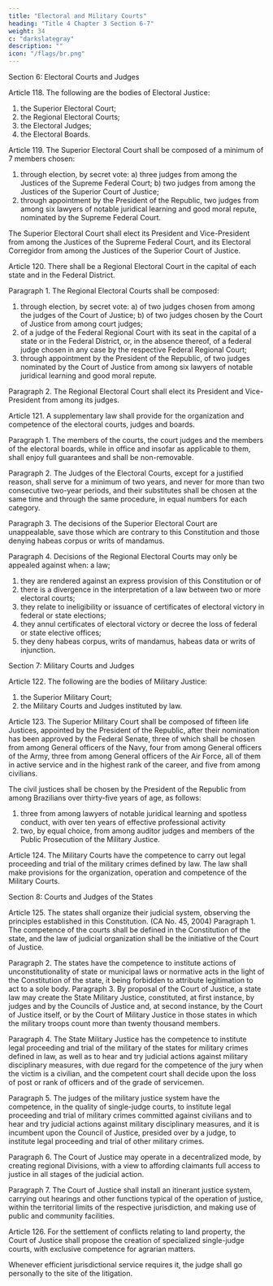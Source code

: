 ```yaml
---
title: "Electoral and Military Courts"
heading: "Title 4 Chapter 3 Section 6-7"
weight: 34
c: "darkslategray"
description: ""
icon: "/flags/br.png"
---
```



Section 6: Electoral Courts and Judges

Article 118. The following are the bodies of Electoral Justice:
1. the Superior Electoral Court;
2.  the Regional Electoral Courts;
3.   the Electoral Judges;
4. the Electoral Boards.

Article 119.  The Superior Electoral Court shall be composed of a minimum of 7 members chosen:

1. through election, by secret vote:
a) three judges from among the Justices of the Supreme Federal Court;
b) two judges from among the Justices of the Superior Court of Justice;
2.  through appointment by the President of the Republic, two judges from among six lawyers of notable juridical learning and good moral repute, nominated by the Supreme Federal Court.

The Superior Electoral Court shall elect its President and Vice-President from among the Justices of the Supreme Federal Court, and its Electoral Corregidor from among the Justices of the Superior Court of Justice. 

Article 120.  There shall be a Regional Electoral Court in the capital of each state and in the Federal District.

Paragraph 1. The Regional Electoral Courts shall be composed:
1. through election, by secret vote:
a) of two judges chosen from among the judges of the Court of Justice;
b) of two judges chosen by the Court of Justice from among court judges;
2.  of a judge of the Federal Regional Court with its seat in the capital of a
state or in the Federal District, or, in the absence thereof, of a federal judge chosen
in any case by the respective Federal Regional Court;
3.   through appointment by the President of the Republic, of two judges
nominated by the Court of Justice from among six lawyers of notable juridical learning
and good moral repute.

Paragraph 2. The Regional Electoral Court shall elect its President and Vice-President from among its judges.

Article 121. A supplementary law shall provide for the organization and competence of the electoral courts, judges and boards.

Paragraph 1. The members of the courts, the court judges and the members of the electoral boards, while in office and insofar as applicable to them, shall enjoy full guarantees and shall be non-removable.

Paragraph 2. The Judges of the Electoral Courts, except for a justified reason, shall serve for a minimum of two years, and never for more than two consecutive two-year periods, and their substitutes shall be chosen at the same time and through the same procedure, in equal numbers for each category.

Paragraph 3. The decisions of the Superior Electoral Court are unappealable, save those which are contrary to this Constitution and those denying habeas corpus or writs of mandamus.

Paragraph 4. Decisions of the Regional Electoral Courts may only be appealed against when:
a law;
1. they are rendered against an express provision of this Constitution or of
2.  there is a divergence in the interpretation of a law between two or more
electoral courts;
3.   they relate to ineligibility or issuance of certificates of electoral victory
in federal or state elections;
4. they annul certificates of electoral victory or decree the loss of federal
or state elective offices;
5. they deny habeas corpus, writs of mandamus, habeas data or writs of
injunction.


Section 7: Military Courts and Judges

Article 122. The following are the bodies of Military Justice:
1. the Superior Military Court;
2.  the Military Courts and Judges instituted by law.

Article 123. The Superior Military Court shall be composed of fifteen life Justices, appointed by the President of the Republic, after their nomination has been approved by the Federal Senate, three of which shall be chosen from among General officers of the Navy, four from among General officers of the Army, three from among General officers of the Air Force, all of them in active service and in the highest rank of the career, and five from among civilians.

The civil justices shall be chosen by the President of the Republic from among Brazilians over thirty-five years of age, as follows:

1. three from among lawyers of notable juridical learning and spotless conduct, with over ten years of effective professional activity
2.  two, by equal choice, from among auditor judges and members of the Public Prosecution of the Military Justice. 

Article 124.  The Military Courts have the competence to carry out legal proceeding and trial of the military crimes defined by law. The law shall make provisions for the organization, operation
and competence of the Military Courts.

Section 8: Courts and Judges of the States

Article 125. The states shall organize their judicial system, observing the principles
established in this Constitution. (CA No. 45, 2004)
Paragraph 1. The competence of the courts shall be defined in the Constitution
of the state, and the law of judicial organization shall be the initiative of the Court
of Justice.

Paragraph 2. The states have the competence to institute actions of unconstitutionality
of state or municipal laws or normative acts in the light of the Constitution of the state,
it being forbidden to attribute legitimation to act to a sole body.
Paragraph 3. By proposal of the Court of Justice, a state law may create the
State Military Justice, constituted, at first instance, by judges and by the Councils
of Justice and, at second instance, by the Court of Justice itself, or by the Court of
Military Justice in those states in which the military troops count more than twenty
thousand members.

Paragraph 4. The State Military Justice has the competence to institute legal proceeding and trial of the military of the states for military crimes defined in law, as well as to hear and try judicial actions against military disciplinary measures, with due regard for the competence of the jury when the victim is a civilian, and the competent court shall decide upon the loss of post or rank of officers and of the grade of servicemen.

Paragraph 5. The judges of the military justice system have the competence, in the quality of single-judge courts, to institute legal proceeding and trial of military crimes committed against civilians and to hear and try judicial actions against military disciplinary measures, and it is incumbent upon the Council of Justice, presided over by a judge, to institute legal proceeding and trial of other military crimes.

Paragraph 6. The Court of Justice may operate in a decentralized mode, by creating regional Divisions, with a view to affording claimants full access to justice in all stages of the judicial action.

Paragraph 7. The Court of Justice shall install an itinerant justice system, carrying out hearings and other functions typical of the operation of justice, within the territorial limits of the respective jurisdiction, and making use of public and community facilities.

Article 126. For the settlement of conflicts relating to land property, the Court of Justice shall propose the creation of specialized single-judge courts, with exclusive competence for agrarian matters.

Whenever efficient jurisdictional service requires it, the judge shall go personally to the site of the litigation.
